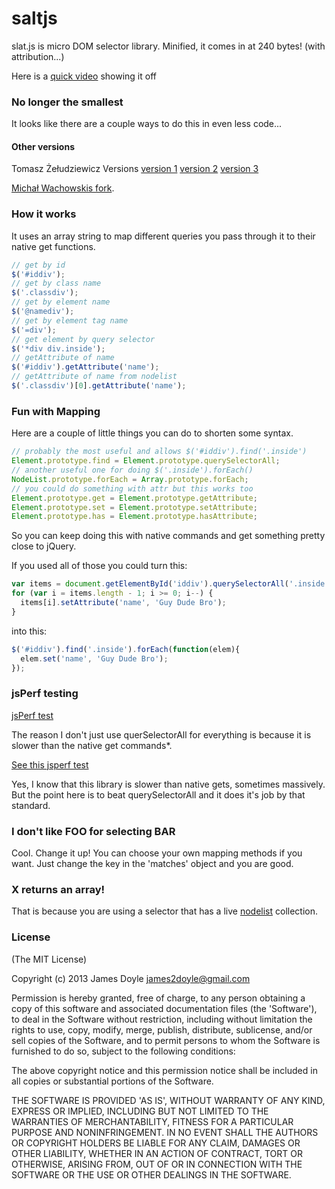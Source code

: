 saltjs
======

slat.js is micro DOM selector library. Minified, it comes in at 240 bytes! (with attribution...)

Here is a [quick video](http://youtu.be/kTA7TNpB9dg) showing it off

### No longer the smallest

It looks like there are a couple ways to do this in even less code...

#### Other versions

Tomasz Żełudziewicz Versions
[version 1](https://gist.github.com/ofca/5575581)
[version 2](https://gist.github.com/ofca/5576459)
[version 3](https://gist.github.com/ofca/5577178)

[Michał Wachowskis fork](https://gist.github.com/Potfur/5576225).

### How it works

It uses an array string to map different queries you pass through it to their native get functions.

```javascript
// get by id
$('#iddiv');
// get by class name
$('.classdiv');
// get by element name
$('@namediv');
// get by element tag name
$('=div');
// get element by query selector
$('*div div.inside');
// getAttribute of name
$('#iddiv').getAttribute('name');
// getAttribute of name from nodelist
$('.classdiv')[0].getAttribute('name');
```

### Fun with Mapping

Here are a couple of little things you can do to shorten some syntax.

```javascript
// probably the most useful and allows $('#iddiv').find('.inside')
Element.prototype.find = Element.prototype.querySelectorAll;
// another useful one for doing $('.inside').forEach()
NodeList.prototype.forEach = Array.prototype.forEach;
// you could do something with attr but this works too
Element.prototype.get = Element.prototype.getAttribute;
Element.prototype.set = Element.prototype.setAttribute;
Element.prototype.has = Element.prototype.hasAttribute;
```

So you can keep doing this with native commands and get something pretty close to jQuery.

If you used all of those you could turn this:

```javascript
var items = document.getElementById('iddiv').querySelectorAll('.inside');
for (var i = items.length - 1; i >= 0; i--) {
  items[i].setAttribute('name', 'Guy Dude Bro');
}
```

into this:

```javascript
$('#iddiv').find('.inside').forEach(function(elem){
  elem.set('name', 'Guy Dude Bro');
});
```

### jsPerf testing

[jsPerf test](http://jsperf.com/micro-selector-libraries)

The reason I don't just use querSelectorAll for everything is because it is slower than the native get commands*.

[See this jsperf test](http://jsperf.com/getelementbyid-vs-queryselector/11)

Yes, I know that this library is slower than native gets, sometimes massively. But the point here is to beat querySelectorAll and it does it's job by that standard.

### I don't like FOO for selecting BAR

Cool. Change it up! You can choose your own mapping methods if you want. Just change the key in the 'matches' object and you are good.

### X returns an array!

That is because you are using a selector that has a live [nodelist](https://developer.mozilla.org/en/docs/DOM/NodeList) collection.


### License

(The MIT License)

Copyright (c) 2013 James Doyle <james2doyle@gmail.com>

Permission is hereby granted, free of charge, to any person obtaining
a copy of this software and associated documentation files (the
'Software'), to deal in the Software without restriction, including
without limitation the rights to use, copy, modify, merge, publish,
distribute, sublicense, and/or sell copies of the Software, and to
permit persons to whom the Software is furnished to do so, subject to
the following conditions:

The above copyright notice and this permission notice shall be
included in all copies or substantial portions of the Software.

THE SOFTWARE IS PROVIDED 'AS IS', WITHOUT WARRANTY OF ANY KIND,
EXPRESS OR IMPLIED, INCLUDING BUT NOT LIMITED TO THE WARRANTIES OF
MERCHANTABILITY, FITNESS FOR A PARTICULAR PURPOSE AND NONINFRINGEMENT.
IN NO EVENT SHALL THE AUTHORS OR COPYRIGHT HOLDERS BE LIABLE FOR ANY
CLAIM, DAMAGES OR OTHER LIABILITY, WHETHER IN AN ACTION OF CONTRACT,
TORT OR OTHERWISE, ARISING FROM, OUT OF OR IN CONNECTION WITH THE
SOFTWARE OR THE USE OR OTHER DEALINGS IN THE SOFTWARE.
